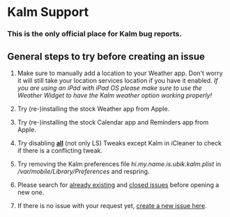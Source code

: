 Kalm Support
===

### This is the only official place for Kalm bug reports.

## General steps to try before creating an issue

1. Make sure to manually add a location to your Weather app. Don't worry it will still take your location services location if you have it enabled. *If you are using an iPad with iPad OS please make sure to use the Weather Widget to have the Kalm weather option working properly!*

2. Try (re-)installing the stock Weather app from Apple.

3. Try (re-)installing the stock Calendar app and Reminders app from Apple.

4. Try disabling **<ins>all</ins>** (not only LS) Tweaks except Kalm in iCleaner to check if there is a conflicting tweak.

5. Try removing the Kalm preferences file *hi.my.name.is.ubik.kalm.plist* in */var/mobile/Library/Preferences* and respring.

6. Please search for [already existing](https://github.com/himynameisubik/Kalm-support/issues) and [closed issues](https://github.com/himynameisubik/Kalm-support/issues?q=is%3Aissue+is%3Aclosed) before opening a new one.

7. If there is no issue with your request yet, [create a new issue here](https://github.com/himynameisubik/Kalm-support/issues/new/choose).
